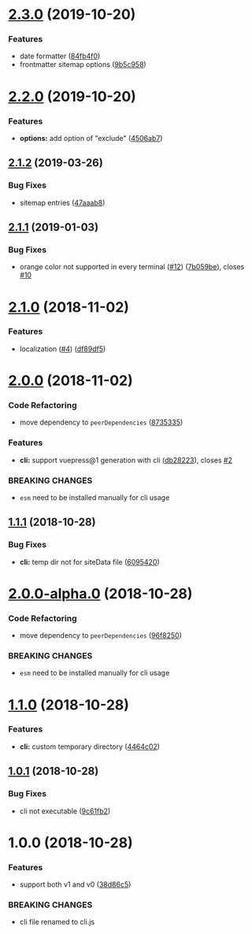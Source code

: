 <a name="2.3.0"></a>
# [2.3.0](https://github.com/ekoeryanto/vuepress-plugin-sitemap/compare/v2.2.0...v2.3.0) (2019-10-20)


### Features

* date formatter ([84fb4f0](https://github.com/ekoeryanto/vuepress-plugin-sitemap/commit/84fb4f0))
* frontmatter sitemap options ([9b5c958](https://github.com/ekoeryanto/vuepress-plugin-sitemap/commit/9b5c958))

<a name="2.2.0"></a>
# [2.2.0](https://github.com/ekoeryanto/vuepress-plugin-sitemap/compare/v2.1.2...v2.2.0) (2019-10-20)


### Features

* **options:** add option of "exclude" ([4506ab7](https://github.com/ekoeryanto/vuepress-plugin-sitemap/commit/4506ab7))

<a name="2.1.2"></a>
## [2.1.2](https://github.com/ekoeryanto/vuepress-plugin-sitemap/compare/v2.1.1...v2.1.2) (2019-03-26)


### Bug Fixes

* sitemap entries ([47aaab8](https://github.com/ekoeryanto/vuepress-plugin-sitemap/commit/47aaab8))



<a name="2.1.1"></a>
## [2.1.1](https://github.com/ekoeryanto/vuepress-plugin-sitemap/compare/v2.1.0...v2.1.1) (2019-01-03)


### Bug Fixes

* orange color not supported in every terminal ([#12](https://github.com/ekoeryanto/vuepress-plugin-sitemap/issues/12)) ([7b059be](https://github.com/ekoeryanto/vuepress-plugin-sitemap/commit/7b059be)), closes [#10](https://github.com/ekoeryanto/vuepress-plugin-sitemap/issues/10)



<a name="2.1.0"></a>
# [2.1.0](https://github.com/ekoeryanto/vuepress-plugin-sitemap/compare/v2.0.0...v2.1.0) (2018-11-02)


### Features

* localization ([#4](https://github.com/ekoeryanto/vuepress-plugin-sitemap/issues/4)) ([df89df5](https://github.com/ekoeryanto/vuepress-plugin-sitemap/commit/df89df5))



<a name="2.0.0"></a>
# [2.0.0](https://github.com/ekoeryanto/vuepress-plugin-sitemap/compare/v1.1.1...v2.0.0) (2018-11-02)


### Code Refactoring

* move dependency to `peerDependencies` ([8735335](https://github.com/ekoeryanto/vuepress-plugin-sitemap/commit/8735335))


### Features

* **cli:** support vuepress@1 generation with cli ([db28223](https://github.com/ekoeryanto/vuepress-plugin-sitemap/commit/db28223)), closes [#2](https://github.com/ekoeryanto/vuepress-plugin-sitemap/issues/2)


### BREAKING CHANGES

* `esm` need to be installed manually for cli usage



<a name="1.1.1"></a>

## [1.1.1](https://github.com/ekoeryanto/vuepress-plugin-sitemap/compare/v1.1.0...v1.1.1) (2018-10-28)

### Bug Fixes

- **cli:** temp dir not for siteData file ([6095420](https://github.com/ekoeryanto/vuepress-plugin-sitemap/commit/6095420))

<a name="2.0.0-alpha.0"></a>

# [2.0.0-alpha.0](https://github.com/ekoeryanto/vuepress-plugin-sitemap/compare/v1.1.1...v2.0.0-alpha.0) (2018-10-28)

### Code Refactoring

- move dependency to `peerDependencies` ([96f8250](https://github.com/ekoeryanto/vuepress-plugin-sitemap/commit/96f8250))

### BREAKING CHANGES

- `esm` need to be installed manually for cli usage

<a name="1.1.0"></a>

# [1.1.0](https://github.com/ekoeryanto/vuepress-plugin-sitemap/compare/v1.0.1...v1.1.0) (2018-10-28)

### Features

- **cli:** custom temporary directory ([4464c02](https://github.com/ekoeryanto/vuepress-plugin-sitemap/commit/4464c02))

<a name="1.0.1"></a>

## [1.0.1](https://github.com/ekoeryanto/vuepress-plugin-sitemap/compare/v1.0.0...v1.0.1) (2018-10-28)

### Bug Fixes

- cli not executable ([9c61fb2](https://github.com/ekoeryanto/vuepress-plugin-sitemap/commit/9c61fb2))

<a name="1.0.0"></a>

# 1.0.0 (2018-10-28)

### Features

- support both v1 and v0 ([38d86c5](https://github.com/ekoeryanto/vuepress-plugin-sitemap/commit/38d86c5))

### BREAKING CHANGES

- cli file renamed to cli.js
